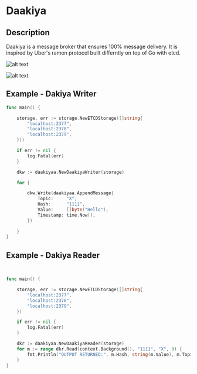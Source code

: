 


# Daakiya

## Description

Daakiya is a message broker that ensures 100% message delivery. It is inspired by Uber's ramen protocol built differntly on top of Go with etcd.

![alt text](https://i.ibb.co/LdYQsZF/ramen.png)

![alt text](https://i.ibb.co/ws8xFJg/etcd.png)




## Example - Dakiya Writer

```go
func main() {

	storage, err := storage.NewETCDStorage([]string{
		"localhost:2377",
		"localhost:2378",
		"localhost:2379",
	}))

	if err != nil {
		log.Fatal(err)
	}

	dkw := daakiyaa.NewDaakiyaWriter(storage)

	for {

		dkw.Write(daakiyaa.AppendMessage{
			Topic:     "X",
			Hash:      "1111",
			Value:     []byte("Hello"),
			Timestamp: time.Now(),
		})
		
	}
}


```

## Example - Dakiya Reader

```go


func main() {

	storage, err := storage.NewETCDStorage([]string{
		"localhost:2377",
		"localhost:2378",
		"localhost:2379",
	})

	if err != nil {
		log.Fatal(err)
	}

	dkr := daakiyaa.NewDaakiyaReader(storage)
	for m := range dkr.Read(context.Background(), "1111", "X", 0) {
		fmt.Println("OUTPUT RETURNED:", m.Hash, string(m.Value), m.Topic)
	}
}

```
